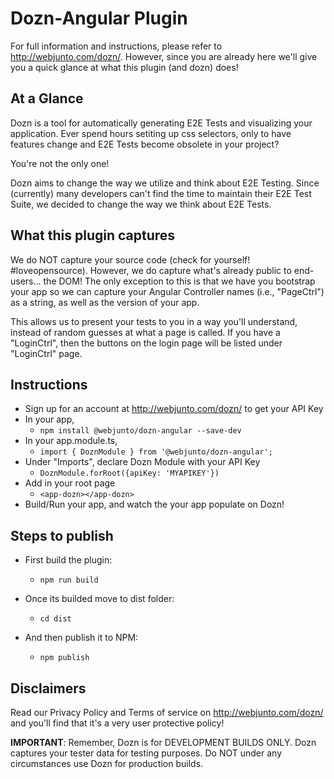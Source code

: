 # Dozn-Angular Plugin

For full information and instructions, please refer to http://webjunto.com/dozn/.  However, since you are already here we'll give you a quick glance at what this plugin (and dozn) does!

## At a Glance

Dozn is a tool for automatically generating E2E Tests and visualizing your application.  Ever spend hours setiting up css selectors, only to have features change and E2E Tests become obsolete in your project? 

You're not the only one!

Dozn aims to change the way we utilize and think about E2E Testing.  Since (currently) many developers can't find the time to maintain their E2E Test Suite, we decided to change the way we think about E2E Tests.

## What this plugin captures

We do NOT capture your source code (check for yourself! #loveopensource). However, we do capture what's already public to end-users... the DOM!   The only exception to this is that we have you bootstrap your app so we can capture your Angular Controller names (i.e., "PageCtrl") as a string, as well as the version of your app.

This allows us to present your tests to you in a way you'll understand, instead of random guesses at what a page is called.   If you have a "LoginCtrl", then the buttons on the login page will be listed under "LoginCtrl" page.

## Instructions

* Sign up for an account at http://webjunto.com/dozn/ to get your API Key
* In your app, 
  * ```npm install @webjunto/dozn-angular --save-dev```
* In your app.module.ts, 
  * ```import { DoznModule } from '@webjunto/dozn-angular';```
* Under "Imports", declare Dozn Module with your API Key 
  * ```DoznModule.forRoot({apiKey: 'MYAPIKEY'})```
* Add in your root page
  * ```<app-dozn></app-dozn>```
* Build/Run your app, and watch the your app populate on Dozn!

## Steps to publish

* First build the plugin:
  * `npm run build`

* Once its builded move to dist folder:
  * `cd dist`

* And then publish it to NPM:
  * `npm publish`

## Disclaimers

Read our Privacy Policy and Terms of service on http://webjunto.com/dozn/ and you'll find that it's a very user protective policy!

**IMPORTANT**:  Remember, Dozn is for DEVELOPMENT BUILDS ONLY.  Dozn captures your tester data for testing purposes. Do NOT under any circumstances use Dozn for production builds.
